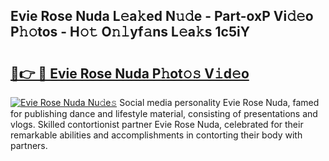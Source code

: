 ## Evie Rose Nuda L𝚎a𝚔ed N𝚞𝚍e - Part-oxP Vi𝚍𝚎o P𝚑𝚘tos - H𝚘𝚝 O𝚗𝚕yf𝚊ns L𝚎a𝚔s 1c5iY

# <h2><a href="http://kf6gfb.oniu.top/?m=Evie+Rose+Nuda">🔗👉 🔴 Evie Rose Nuda P𝚑ot𝚘𝚜 V𝚒d𝚎o</a></h2>

[![Evie Rose Nuda Nu𝚍e𝚜](https://i.imgur.com/0qMVB7G.gif)](http://kf6gfb.oniu.top/?m=Evie+Rose+Nuda)
Social media personality Evie Rose Nuda, famed for publishing dance and lifestyle material, consisting of presentations and vlogs. Skilled contortionist partner Evie Rose Nuda, celebrated for their remarkable abilities and accomplishments in contorting their body with partners.  
